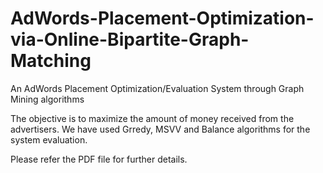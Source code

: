 # AdWords-Placement-Optimization-via-Online-Bipartite-Graph-Matching
An AdWords Placement Optimization/Evaluation System through Graph Mining algorithms

The objective is to maximize the amount of money received from the advertisers. We have used Grredy, MSVV and Balance algorithms for the system evaluation.

Please refer the PDF file for further details.
